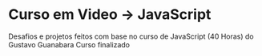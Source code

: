 # Curso em Video -> JavaScript
Desafios e projetos feitos com base no curso de JavaScript (40 Horas) do Gustavo Guanabara
Curso finalizado 
